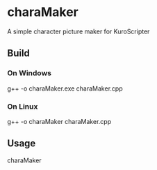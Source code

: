 # charaMaker
A simple character picture maker for KuroScripter

## Build
### On Windows
  g++ -o charaMaker.exe charaMaker.cpp
### On Linux
  g++ -o charaMaker charaMaker.cpp

## Usage
  charaMaker 
